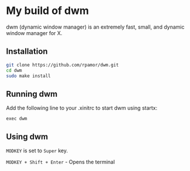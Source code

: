 # My build of dwm

dwm (dynamic window manager) is an extremely fast, small, and dynamic window manager for X.

## Installation

```sh 
git clone https://github.com/rpamor/dwm.git
cd dwm
sudo make install
```

## Running dwm

Add the following line to your .xinitrc to start dwm using startx:

    exec dwm

## Using dwm

`MODKEY` is set to `Super` key.

`MODKEY + Shift + Enter` - Opens the terminal
